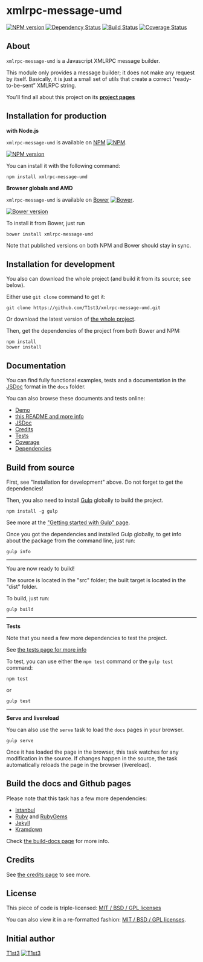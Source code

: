 xmlrpc-message-umd
==================


[![NPM version](https://badge.fury.io/js/xmlrpc-message-umd.svg)](http://badge.fury.io/js/xmlrpc-message-umd)
[![Dependency Status](https://david-dm.org/t1st3/xmlrpc-message-umd.svg?theme=shields.io)](https://david-dm.org/t1st3/xmlrpc-message-umd)
[![Build Status](https://travis-ci.org/T1st3/xmlrpc-message-umd.svg?branch=master)](https://travis-ci.org/T1st3/xmlrpc-message-umd)
[![Coverage Status](https://coveralls.io/repos/T1st3/xmlrpc-message-umd/badge.png)](https://coveralls.io/r/T1st3/xmlrpc-message-umd)



About
---

`xmlrpc-message-umd` is a Javascript XMLRPC message builder. 

This module only provides a message builder; it does not make any request by itself.
Basically, it is just a small set of utils that create a correct “ready-to-be-sent” XMLRPC string.

You'll find all about this project on its **[project pages](http://t1st3.github.io/xmlrpc-message-umd/)**


Installation for production
---

**with Node.js**

`xmlrpc-message-umd` is available on [NPM](https://www.npmjs.org/package/xmlrpc-message-umd)
[![NPM](http://t1st3.github.io/xmlrpc-message-umd/assets/img/vendor/npm-16x16.png)](https://www.npmjs.org/package/xmlrpc-message-umd).

[![NPM version](https://badge.fury.io/js/xmlrpc-message-umd.svg)](http://badge.fury.io/js/xmlrpc-message-umd)

You can install it with the following command:

    npm install xmlrpc-message-umd


**Browser globals and AMD**


`xmlrpc-message-umd` is available on [Bower](http://bower.io/search/?q=xmlrpc-message-umd)
[![Bower](http://t1st3.github.io/xmlrpc-message-umd/assets/img/vendor/bower-16x16.png)](http://bower.io/search/?q=xmlrpc-message-umd).

[![Bower version](https://badge.fury.io/bo/xmlrpc-message-umd.svg)](http://badge.fury.io/js/xmlrpc-message-umd)

To install it from Bower, just run 

    bower install xmlrpc-message-umd

Note that published versions on both NPM and Bower should stay in sync.



Installation for development
---


You also can download the whole project (and build it from its source; see below).

Either use `git clone` command to get it:

    git clone https://github.com/T1st3/xmlrpc-message-umd.git

Or download the latest version of [the whole project](https://github.com/T1st3/xmlrpc-message-umd/archive/master.zip).

Then, get the dependencies of the project from both Bower and NPM:

    npm install
    bower install



Documentation
---


You can find fully functional examples, tests and a documentation in the [JSDoc](http://usejsdoc.org/) format in the `docs` folder.

You can also browse these documents and tests online:

- [Demo](http://t1st3.github.io/xmlrpc-message-umd/demo.html)
- [this README and more info](http://t1st3.github.io/xmlrpc-message-umd)
- [JSDoc](http://t1st3.github.io/xmlrpc-message-umd/jsdoc.html)
- [Credits](http://t1st3.github.io/xmlrpc-message-umd/credits.html)
- [Tests](http://t1st3.github.io/xmlrpc-message-umd/tests.html)
- [Coverage](http://t1st3.github.io/xmlrpc-message-umd/coverage.html)
- [Dependencies](http://t1st3.github.io/xmlrpc-message-umd/dependencies.html)




Build from source
---


First, see "Installation for development" above. 
Do not forget to get the dependencies!

Then, you also need to install [Gulp](http://gulpjs.com/) globally to build the project.

    npm install -g gulp

See more at the ["Getting started with Gulp" page](https://github.com/gulpjs/gulp/blob/master/docs/getting-started.md#getting-started).

Once you got the dependencies and installed Gulp globally, to get info about the package from the command line, just run:

    gulp info


---

You are now ready to build!

The source is located in the "src" folder; the built target is located in the "dist" folder.

To build, just run:

    gulp build

---

**Tests**

Note that you need a few more dependencies to test the project.

See [the tests page for more info](http://t1st3.github.io/xmlrpc-message-umd/tests.html)

To test, you can use either the `npm test` command or the `gulp test` command:

    npm test

or

    gulp test


---

**Serve and livereload**

You can also use the `serve` task to load the `docs` pages in your browser.

    gulp serve

Once it has loaded the page in the browser, this task watches for any modification in the source.
If changes happen in the source, the task automatically reloads the page in the browser (livereload).




Build the docs and Github pages
---

Please note that this task has a few more dependencies:

* [Istanbul](http://gotwarlost.github.io/istanbul/)
* [Ruby](https://www.ruby-lang.org/) and [RubyGems](https://rubygems.org/)
* [Jekyll](http://jekyllrb.com/)
* [Kramdown](http://kramdown.gettalong.org/)


Check [the build-docs page](http://t1st3.github.io/xmlrpc-message-umd/build_docs.html) for more info.




Credits
---


See [the credits page](http://t1st3.github.io/xmlrpc-message-umd/credits.html) to see more.


License
---


This piece of code is triple-licensed: [MIT / BSD / GPL licenses](https://github.com/T1st3/xmlrpc-message-umd/blob/master/LICENSE.md)

You can also view it in a re-formatted fashion: [MIT / BSD / GPL licenses](http://t1st3.github.io/xmlrpc-message-umd/license.html).



Initial author
---

[T1st3](https://github.com/T1st3/) 
[![T1st3](http://t1st3.github.io/xmlrpc-message-umd/assets/img/gravatar-16x16.png)](https://github.com/T1st3/)

